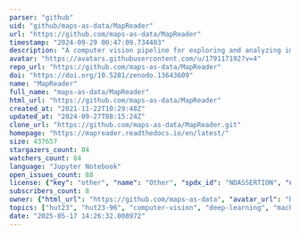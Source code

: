 ```yaml
---
parser: "github"
uid: "github/maps-as-data/MapReader"
url: "https://github.com/maps-as-data/MapReader"
timestamp: "2024-09-29 00:47:09.734403"
description: "A computer vision pipeline for exploring and analyzing images at scale"
avatar: "https://avatars.githubusercontent.com/u/179117192?v=4"
repo_url: "https://github.com/maps-as-data/MapReader"
doi: "https://doi.org/10.5281/zenodo.13643609"
name: "MapReader"
full_name: "maps-as-data/MapReader"
html_url: "https://github.com/maps-as-data/MapReader"
created_at: "2021-11-22T10:29:48Z"
updated_at: "2024-09-27T08:15:24Z"
clone_url: "https://github.com/maps-as-data/MapReader.git"
homepage: "https://mapreader.readthedocs.io/en/latest/"
size: 437657
stargazers_count: 84
watchers_count: 84
language: "Jupyter Notebook"
open_issues_count: 88
license: {"key": "other", "name": "Other", "spdx_id": "NOASSERTION", "url": null, "node_id": "MDc6TGljZW5zZTA="}
subscribers_count: 8
owner: {"html_url": "https://github.com/maps-as-data", "avatar_url": "https://avatars.githubusercontent.com/u/179117192?v=4", "login": "maps-as-data", "type": "Organization"}
topics: ["hut23", "hut23-96", "computer-vision", "deep-learning", "machine-learning", "pytorch", "article", "digital-humanities", "maps", "spatial-data"]
date: "2025-05-17 14:26:32.008972"
---
```


